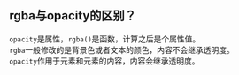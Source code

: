 ## rgba与opacity的区别？
`opacity`是属性，`rgba()`是函数，计算之后是个属性值。  
`rgba`一般修改的是背景色或者文本的颜色，内容不会继承透明度。  
`opacity`作用于元素和元素的内容，内容会继承透明度。

